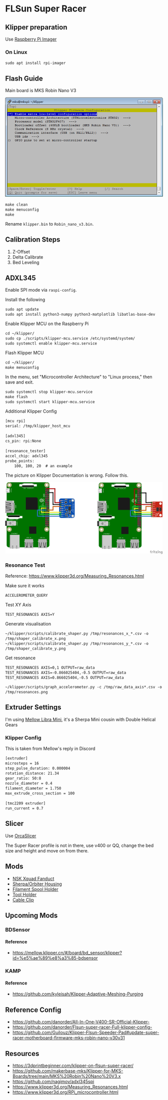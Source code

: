 # FLSun Super Racer

## Klipper preparation

Use [Raspberry Pi Imager](https://www.raspberrypi.com/software/) 

### On Linux

```
sudo apt install rpi-imager
```

## Flash Guide

Main board is MKS Robin Nano V3

![flash guide](/FLSun_SR/assets/flash.png)

```
make clean
make menuconfig
make
```

Rename `klipper.bin` to `Robin_nano_v3.bin`.

## Calibration Steps

1. Z-Offset
2. Delta Calibrate
3. Bed Leveling

## ADXL345

Enable SPI mode via `raspi-config`.

Install the following 

```
sudo apt update
sudo apt install python3-numpy python3-matplotlib libatlas-base-dev
```

Enable Klipper MCU on the Raspberry Pi

```
cd ~/klipper/
sudo cp ./scripts/klipper-mcu.service /etc/systemd/system/
sudo systemctl enable klipper-mcu.service
```

Flash Klipper MCU

```
cd ~/klipper/
make menuconfig
```

In the menu, set "Microcontroller Architecture" to "Linux process," then save and exit.

```
sudo systemctl stop klipper-mcu.service
make flash
sudo systemctl start klipper-mcu.service
```

Additional Klipper Config

```
[mcu rpi]
serial: /tmp/klipper_host_mcu

[adxl345]
cs_pin: rpi:None

[resonance_tester]
accel_chip: adxl345
probe_points:
    100, 100, 20  # an example
```

The picture on Klipper Documentation is wrong. Follow this.

![adxl345](/FLSun_SR/assets/adxl345spi_bb.png)

### Resonance Test

Reference: https://www.klipper3d.org/Measuring_Resonances.html

Make sure it works

```
ACCELEROMETER_QUERY
```

Test XY Axis
```
TEST_RESONANCES AXIS=Y
```

Generate visualisation
```
~/klipper/scripts/calibrate_shaper.py /tmp/resonances_x_*.csv -o /tmp/shaper_calibrate_x.png
~/klipper/scripts/calibrate_shaper.py /tmp/resonances_y_*.csv -o /tmp/shaper_calibrate_y.png
```

Get resonance
```
TEST_RESONANCES AXIS=0,1 OUTPUT=raw_data
TEST_RESONANCES AXIS=-0.866025404,-0.5 OUTPUT=raw_data
TEST_RESONANCES AXIS=0.866025404,-0.5 OUTPUT=raw_data
```

```
~/klipper/scripts/graph_accelerometer.py -c /tmp/raw_data_axis*.csv -o /tmp/resonances.png
```

## Extruder Settings

I'm using [Mellow Libra Mini](https://www.aliexpress.com/item/1005003506182112.html), it's a Sherpa Mini cousin with Double Helical Gears

### Klipper Config

This is taken from Mellow's reply in Discord

```
[extruder]
microsteps = 16
step_pulse_duration: 0.000004
rotation_distance: 21.34
gear_ratio: 50:8
nozzle_diameter = 0.4
filament_diameter = 1.750
max_extrude_cross_section = 100

[tmc2209 extruder]
run_current = 0.7
```

## Slicer

Use [OrcaSlicer](https://github.com/SoftFever/OrcaSlicer)

The Super Racer profile is not in there, use v400 or QQ, change the bed size and height and move on from there.

## Mods

- [NSK Xquad Fanduct](https://www.thingiverse.com/thing:4950102)
- [Sherpa/Orbiter Housing](https://www.thingiverse.com/thing:5100991)
- [Filament Spool Holder](https://www.thingiverse.com/thing:4950494)
- [Tool Holder](https://www.thingiverse.com/thing:4890362)
- [Cable Clip](https://www.thingiverse.com/thing:4878412)

## Upcoming Mods

### BDSensor

#### Reference

- https://mellow.klipper.cn/#/board/bd_sensor/klipper?id=%e5%ae%89%e8%a3%85-bdsensor

### KAMP

#### Reference

- https://github.com/kyleisah/Klipper-Adaptive-Meshing-Purging

## Reference Config

- https://github.com/danorder/All-In-One-V400-SR-Official-Klipper-
- https://github.com/danorder/Flsun-super-racer-Full-klipper-config-
- https://github.com/Guilouz/Klipper-Flsun-Speeder-Pad#update-super-racer-motherboard-firmware-mks-robin-nano-v30v31

## Resources

- https://3dprintbeginner.com/klipper-on-flsun-super-racer/
- https://github.com/makerbase-mks/Klipper-for-MKS-Boards/tree/main/MKS%20Robin%20Nano%20V3.x
- https://github.com/nagimov/adxl345spi
- https://www.klipper3d.org/Measuring_Resonances.html
- https://www.klipper3d.org/RPi_microcontroller.html

